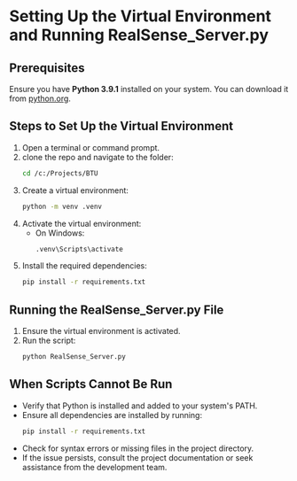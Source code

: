 
# Setting Up the Virtual Environment and Running RealSense_Server.py

## Prerequisites
Ensure you have **Python 3.9.1** installed on your system. You can download it from [python.org](https://www.python.org/).

## Steps to Set Up the Virtual Environment
1. Open a terminal or command prompt.
2. clone the repo and navigate to the folder:
    ```bash
    cd /c:/Projects/BTU
    ```
3. Create a virtual environment:
    ```bash
    python -m venv .venv
    ```
4. Activate the virtual environment:
    - On Windows:
      ```bash
      .venv\Scripts\activate
      ```
5. Install the required dependencies:
    ```bash
    pip install -r requirements.txt
    ```

## Running the RealSense_Server.py File
1. Ensure the virtual environment is activated.
2. Run the script:
    ```bash
    python RealSense_Server.py
    ```

## When Scripts Cannot Be Run
- Verify that Python is installed and added to your system's PATH.
- Ensure all dependencies are installed by running:
  ```bash
  pip install -r requirements.txt
  ```
- Check for syntax errors or missing files in the project directory.
- If the issue persists, consult the project documentation or seek assistance from the development team.